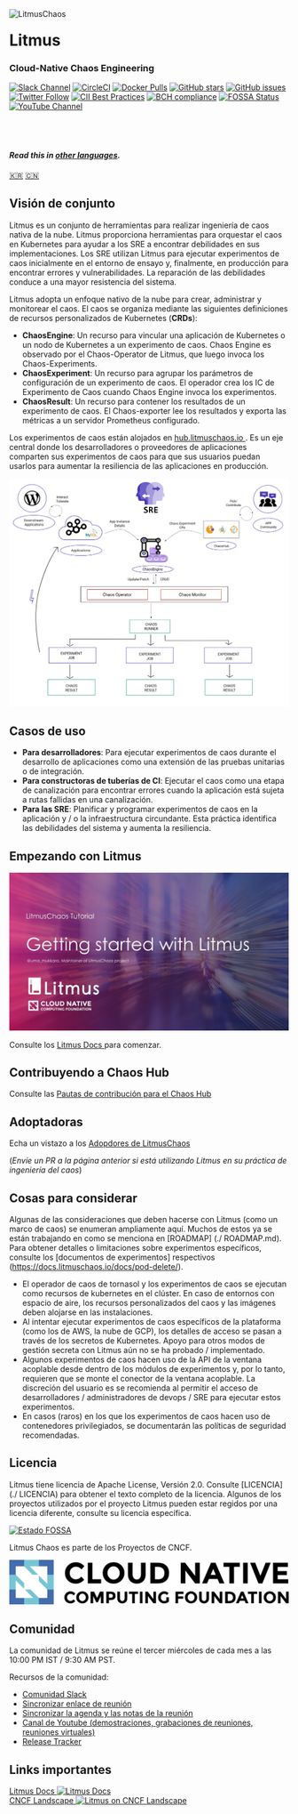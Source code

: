<img alt="LitmusChaos" src="https://landscape.cncf.io/logos/litmus.svg" width="200" align="left">

# Litmus
### Cloud-Native Chaos Engineering

[![Slack Channel](https://img.shields.io/badge/Slack-Join-purple)](https://slack.litmuschaos.io)
[![CircleCI](https://circleci.com/gh/litmuschaos/litmus/tree/master.svg?style=shield)](https://app.circleci.com/pipelines/github/litmuschaos/litmus)
[![Docker Pulls](https://img.shields.io/docker/pulls/litmuschaos/chaos-operator.svg)](https://hub.docker.com/r/litmuschaos/chaos-operator)
[![GitHub stars](https://img.shields.io/github/stars/litmuschaos/litmus?style=social)](https://github.com/litmuschaos/litmus/stargazers)
[![GitHub issues](https://img.shields.io/github/issues/litmuschaos/litmus)](https://github.com/litmuschaos/litmus/issues)
[![Twitter Follow](https://img.shields.io/twitter/follow/litmuschaos?style=social)](https://twitter.com/LitmusChaos)
[![CII Best Practices](https://bestpractices.coreinfrastructure.org/projects/3202/badge)](https://bestpractices.coreinfrastructure.org/projects/3202)
[![BCH compliance](https://bettercodehub.com/edge/badge/litmuschaos/litmus?branch=master)](https://bettercodehub.com/)
[![FOSSA Status](https://app.fossa.io/api/projects/git%2Bgithub.com%2Flitmuschaos%2Flitmus.svg?type=shield)](https://app.fossa.io/projects/git%2Bgithub.com%2Flitmuschaos%2Flitmus?ref=badge_shield)
[![YouTube Channel](https://img.shields.io/badge/YouTube-Subscribe-red)](https://www.youtube.com/channel/UCa57PMqmz_j0wnteRa9nCaw)
<br><br><br><br>

#### *Read this in [other languages](translations/TRANSLATIONS.md).*

[🇰🇷](translations/README-ko.md) [🇨🇳](translations/README-chn.md)

## Visión de conjunto

Litmus es un conjunto de herramientas para realizar ingeniería de caos nativa de la nube. Litmus proporciona herramientas para orquestar el caos en Kubernetes para ayudar a los SRE a encontrar debilidades en sus implementaciones. Los SRE utilizan Litmus para ejecutar experimentos de caos inicialmente en el entorno de ensayo y, finalmente, en producción para encontrar errores y vulnerabilidades. La reparación de las debilidades conduce a una mayor resistencia del sistema.

Litmus adopta un enfoque nativo de la nube para crear, administrar y monitorear el caos. El caos se organiza mediante las siguientes definiciones de recursos personalizados de Kubernetes (**CRDs**):

- **ChaosEngine**: Un recurso para vincular una aplicación de Kubernetes o un nodo de Kubernetes a un experimento de caos. Chaos Engine es observado por el Chaos-Operator de Litmus, que luego invoca los Chaos-Experiments.
- **ChaosExperiment**: Un recurso para agrupar los parámetros de configuración de un experimento de caos. El operador crea los IC de Experimento de Caos cuando Chaos Engine invoca los experimentos.
- **ChaosResult**: Un recurso para contener los resultados de un experimento de caos. El Chaos-exporter lee los resultados y exporta las métricas a un servidor Prometheus configurado.

Los experimentos de caos están alojados en <a href="https://hub.litmuschaos.io" target="_blank"> hub.litmuschaos.io </a>. Es un eje central donde los desarrolladores o proveedores de aplicaciones comparten sus experimentos de caos para que sus usuarios puedan usarlos para aumentar la resiliencia de las aplicaciones en producción.

![Litmus workflow](/images/litmus-arch_1.png)

## Casos de uso

- **Para desarrolladores**: Para ejecutar experimentos de caos durante el desarrollo de aplicaciones como una extensión de las pruebas unitarias o de integración.
- **Para constructoras de tuberías de CI**: Ejecutar el caos como una etapa de canalización para encontrar errores cuando la aplicación está sujeta a rutas fallidas en una canalización.
- **Para las SRE**: Planificar y programar experimentos de caos en la aplicación y / o la infraestructura circundante. Esta práctica identifica las debilidades del sistema y aumenta la resiliencia.

## Empezando con Litmus

[![IMAGE ALT TEXT](images/maxresdefault.jpg)](https://youtu.be/W5hmNbaYPfM)

Consulte los <a href="https://docs.litmuschaos.io/docs/next/getstarted.html" target="_blank"> Litmus Docs </a> para comenzar.

## Contribuyendo a Chaos Hub

Consulte las <a href="https://github.com/litmuschaos/community-charts/blob/master/CONTRIBUTING.md" target="_blank"> Pautas de contribución para el Chaos Hub </a>

## Adoptadoras

Echa un vistazo a los <a href="https://github.com/litmuschaos/litmus/blob/master/ADOPTERS.md" target="_blank"> Adopdores de LitmusChaos </a>

(_Envíe un PR a la página anterior si está utilizando Litmus en su práctica de ingeniería del caos_)

## Cosas para considerar

Algunas de las consideraciones que deben hacerse con Litmus (como un marco de caos) se enumeran ampliamente aquí. Muchos de estos ya se están trabajando en
como se menciona en [ROADMAP] (./ ROADMAP.md). Para obtener detalles o limitaciones sobre experimentos específicos, consulte los [documentos de experimentos] respectivos (https://docs.litmuschaos.io/docs/pod-delete/).

- El operador de caos de tornasol y los experimentos de caos se ejecutan como recursos de kubernetes en el clúster. En caso de entornos con espacio de aire, los recursos personalizados del caos y las imágenes deben alojarse en las instalaciones.
- Al intentar ejecutar experimentos de caos específicos de la plataforma (como los de AWS, la nube de GCP), los detalles de acceso se pasan a través de los secretos de Kubernetes. Apoyo para otros modos de gestión secreta con Litmus aún no se ha probado / implementado.
- Algunos experimentos de caos hacen uso de la API de la ventana acoplable desde dentro de los módulos de experimentos y, por lo tanto, requieren que se monte el conector de la ventana acoplable. La discreción del usuario es se recomienda al permitir el acceso de desarrolladores / administradores de devops / SRE para ejecutar estos experimentos.
- En casos (raros) en los que los experimentos de caos hacen uso de contenedores privilegiados, se documentarán las políticas de seguridad recomendadas.

## Licencia

Litmus tiene licencia de Apache License, Versión 2.0. Consulte [LICENCIA] (./ LICENCIA) para obtener el texto completo de la licencia. Algunos de los proyectos utilizados por el proyecto Litmus pueden estar regidos por una licencia diferente, consulte su licencia específica.

[![Estado FOSSA](https://app.fossa.io/api/projects/git%2Bgithub.com%2Flitmuschaos%2Flitmus.svg?type=large)](https://app.fossa.io/projects/git%2Bgithub.com%2Flitmuschaos%2Flitmus?ref=badge_large)

Litmus Chaos es parte de los Proyectos de CNCF.

[![CNCF](https://github.com/cncf/artwork/blob/master/other/cncf/horizontal/color/cncf-color.png)](https://landscape.cncf.io/selected=litmus)

## Comunidad

La comunidad de Litmus se reúne el tercer miércoles de cada mes a las 10:00 PM IST / 9:30 AM PST.

Recursos de la comunidad:

- [Comunidad Slack](https://slack.litmuschaos.io)
- [Sincronizar enlace de reunión](https://zoom.us/j/91358162694)
- [Sincronizar la agenda y las notas de la reunión](https://hackmd.io/a4Zu_sH4TZGeih-xCimi3Q)
- [Canal de Youtube (demostraciones, grabaciones de reuniones, reuniones virtuales)](https://www.youtube.com/channel/UCa57PMqmz_j0wnteRa9nCaw)
- [Release Tracker](https://github.com/litmuschaos/litmus/milestones)

## Links importantes

<a href="https://docs.litmuschaos.io">
  Litmus Docs <img src="https://avatars0.githubusercontent.com/u/49853472?s=200&v=4" alt="Litmus Docs" height="15">
</a>
<br>
<a href="https://landscape.cncf.io/selected=litmus">
  CNCF Landscape <img src="https://landscape.cncf.io/images/left-logo.svg" alt="Litmus on CNCF Landscape" height="15">
</a>
